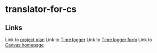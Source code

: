 # translator-for-cs
## Links
  Link to [project plan](https://www.overleaf.com/6323144113jcsngcnbmccj)
  Link to [Time logger](https://docs.google.com/spreadsheets/d/1a0OQRmzVjDsPEdjvCRKHhhaHO9mvAxnJZMk9ID5Os-4/edit#gid=0)
  Link to [Time logger form](https://docs.google.com/forms/d/e/1FAIpQLSc3dfyLXUqtjVr4IPM2VsCDT3viFpp6_XFY63GqIomu61FS5w/viewform)
  Link to [Canvas homepage](https://chalmers.instructure.com/groups/30462)
 
